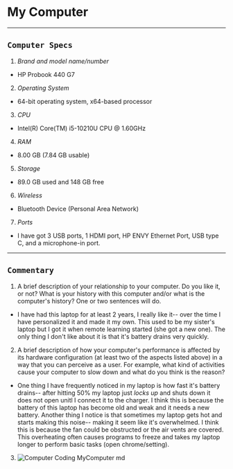 # My Computer

***
## `Computer Specs`
1. *Brand and model name/number*
-  HP Probook 440 G7
2. *Operating System*
- 64-bit operating system, x64-based processor
3. *CPU*
- Intel(R) Core(TM) i5-10210U CPU @ 1.60GHz
4. *RAM*
- 8.00 GB (7.84 GB usable)
5. *Storage*
- 89.0 GB used and 148 GB free
6. *Wireless*
- Bluetooth Device (Personal Area Network)
7. *Ports*
- I have got 3 USB ports, 1 HDMI port, HP ENVY Ethernet Port, USB type C, and a microphone-in port.
---
## `Commentary`
1. A brief description of your relationship to your computer. Do you like it, or not? What is your history with this computer and/or what is the computer's history? One or two sentences will do.
- I have had this laptop for at least 2 years, I really like it-- over the time I have personalized it and made it my own. This used to be my sister's laptop but I got it when remote learning started (she got a new one). The only thing I don't like about it is that it's battery drains very quickly.
2. A brief description of how your computer's performance is affected by its hardware configuration (at least two of the aspects listed above) in a way that you can perceive as a user. For example, what kind of activities cause your computer to slow down and what do you think is the reason?
- One thing I have frequently noticed in my laptop is how fast it's battery drains-- after hitting 50% my laptop just *locks up* and shuts down it does not open unitl I connect it to the charger. I think this is because the battery of this laptop has become old and weak and it needs a new battery. Another thing I notice is that sometimes my laptop gets hot and starts making this noise-- making it seem like it's overwhelmed. I think this is because the fan could be obstructed or the air vents are covered. This overheating often causes programs to freeze and takes my laptop longer to perform basic tasks (open chrome/setting).
3. ![Computer Coding MyComputer md](https://user-images.githubusercontent.com/89731446/131718573-9cd403d9-cb26-462c-886f-63159bb6d14d.jpg)
